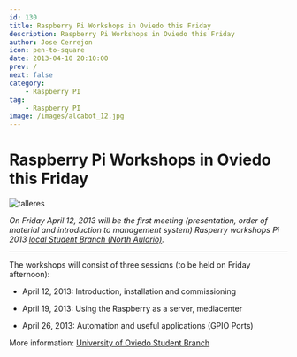 ```yaml
---
id: 130
title: Raspberry Pi Workshops in Oviedo this Friday
description: Raspberry Pi Workshops in Oviedo this Friday
author: Jose Cerrejon
icon: pen-to-square
date: 2013-04-10 20:10:00
prev: /
next: false
category:
    - Raspberry PI
tag:
    - Raspberry PI
image: /images/alcabot_12.jpg
---
```


# Raspberry Pi Workshops in Oviedo this Friday

![talleres](/images/alcabot_12.jpg)

_On Friday April 12, 2013 will be the first meeting (presentation, order of material and introduction to management system) Rasperry workshops Pi 2013 [local Student Branch (North Aulario)](https://ieeesb-uniovi.es/informacion/localizacion)._

---

The workshops will consist of three sessions (to be held on Friday afternoon):

-   April 12, 2013: Introduction, installation and commissioning

-   April 19, 2013: Using the Raspberry as a server, mediacenter

-   April 26, 2013: Automation and useful applications (GPIO Ports)

More information: [University of Oviedo Student Branch](https://ieeesb-uniovi.es/noticias/2013/03/talleres-raspi-2013/)
